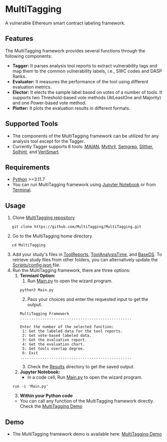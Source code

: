 # MultiTagging
A vulnerable Ethereum smart contract labeling framework.
## Features
The MultiTagging framework provides several functions through the following components:
*  **Tagger:** It parses analysis tool reports to extract vulnerability tags and map them to the common vulnerability labels, i.e., SWC codes and DASP Ranks.
*  **Evaluator:** It measures the performance of the tool using different evaluation metrics.
*  **Elector:** It elects the sample label based on votes of a number of tools. It supports two Threshold-based vote methods (AtLeastOne and Majority) and one Power-based vote method.
*  **Plotter:** It plots the evaluation results in different formats.
## Supported Tools
* The components of the MultiTagging framework can be utilized for any analysis tool except for the Tagger.
* Currently Tagger supports 6 tools: <A Href="https://github.com/smartbugs/MAIAN">MAIAN</A>, <A Href="https://github.com/Consensys/mythril">Mythril</A>, <A Href="https://github.com/Decurity/semgrep-smart-contracts">Semgrep</A>, <A Href="https://github.com/crytic/slither">Slither</A>, <A Href="https://github.com/protofire/solhint">Solhint</A>, and <A Href="https://github.com/kupl/VeriSmart-public">VeriSmart</A>.
## Requirements
*  <A Href="https://www.python.org/">Python</A> >=3.11.7
*  You can run MultiTagging framework using <A Href="https://jupyter.org/"> Jupyter Notebook</A> or from <A Href="https://support.apple.com/en-sa/guide/terminal/apd5265185d-f365-44cb-8b09-71a064a42125/mac">Terminal</A>.
## Usage
1.   Clone <A Href="https://github.com/MultiTagging/MultiTagging"> MultiTagging repository </A>
   ```
      git clone https://github.com/MultiTagging/MultiTagging.git
   ```
2.   Go to the MultiTagging home directory.
   ```
      cd MultiTagging
   ```
3.   Add your study's files in <A Href="https://github.com/MultiTagging/MultiTagging/tree/main/ToolReports">ToolReports</A>, <A Href="https://github.com/MultiTagging/MultiTagging/tree/main/ToolAnalysisTime">ToolAnalysisTime</A>, and <A Href="https://github.com/MultiTagging/MultiTagging/tree/main/BaseDS">BaseDS</A>. To retrieve study files from other folders, you can alternatively update the <A Href="https://github.com/MultiTagging/MultiTagging/blob/main/Scripts/config.json"> Scripts/config.json </A> file.
4.   Run the MultiTagging framework, there are three options:
      1. **Termianl Option:**
         1.   Run <A Href="https://github.com/MultiTagging/MultiTagging/blob/main/Main.py">Main.py</A> to open the wizard program. 
         ```
         python3 Main.py
         ```
         2.   Pass your choices and enter the requested input to get the output.
         ```
         MultiTagging Framework
         ..................................................
         
         Enter the number of the selected function:
          1: Get the labeled data for the tool reports.
          2: Get vote-based labeled data. 
          3: Get the evaluation report.
          4: Get the evaluation chart.
          5: Get tools overlap degree.
          6: Exit
         ..................................................
         ```
         3.   Check the <A Href="https://github.com/MultiTagging/MultiTagging/tree/main/Results">Results</A> directory to get the saved output.
      2. **Jupyter Notebook:**
         * In a code cell, Run <A Href="https://github.com/MultiTagging/MultiTagging/blob/main/Main.py">Main.py</A> to open the wizard program. 
      ```
      run -i 'Main.py'
      ```
      3. **Within your Python code**
        *   You can call any function of the MultiTagging framework directly. Check the <A Href="https://github.com/MultiTagging/MultiTagging_Demo.git">MultiTagging Demo</A>
## Demo
*  The MultiTagging framework demo is available here: <A Href="https://github.com/MultiTagging/MultiTagging_Demo.git">MultiTagging Demo</A>
